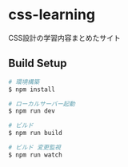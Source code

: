 # css-learning
CSS設計の学習内容まとめたサイト

## Build Setup

```bash
# 環境構築
$ npm install

# ローカルサーバー起動
$ npm run dev

# ビルド
$ npm run build

# ビルド 変更監視
$ npm run watch
```
